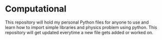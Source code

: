 # Computational
This repository will hold my personal Python files  for anyone to use and learn how to import  simple libraries and physics problem using python. This repository will get updated everytime a new file gets added or worked on.
